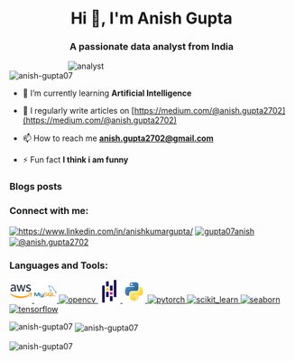 <h1 align="center">Hi 👋, I'm Anish Gupta</h1>
<h3 align="center">A passionate data analyst from India</h3>
<img align="right" alt="analyst" width="400" src="https://miro.medium.com/v2/resize:fit:1400/1*oUAAR9fnsmpstFhqmZZ55g.gif">

<p align="left"> <img src="https://komarev.com/ghpvc/?username=anish-gupta07&label=Profile%20views&color=0e75b6&style=flat" alt="anish-gupta07" /> </p>

- 🌱 I’m currently learning **Artificial Intelligence**

- 📝 I regularly write articles on [https://medium.com/@anish.gupta2702](https://medium.com/@anish.gupta2702)

- 📫 How to reach me **anish.gupta2702@gmail.com**

- ⚡ Fun fact **I think i am funny**

### Blogs posts
<!-- BLOG-POST-LIST:START -->
<!-- BLOG-POST-LIST:END -->

<h3 align="left">Connect with me:</h3>
<p align="left">
<a href="https://linkedin.com/in/https://www.linkedin.com/in/anishkumargupta/" target="blank"><img align="center" src="https://raw.githubusercontent.com/rahuldkjain/github-profile-readme-generator/master/src/images/icons/Social/linked-in-alt.svg" alt="https://www.linkedin.com/in/anishkumargupta/" height="30" width="40" /></a>
<a href="https://kaggle.com/gupta07anish" target="blank"><img align="center" src="https://raw.githubusercontent.com/rahuldkjain/github-profile-readme-generator/master/src/images/icons/Social/kaggle.svg" alt="gupta07anish" height="30" width="40" /></a>
<a href="https://medium.com/@anish.gupta2702" target="blank"><img align="center" src="https://raw.githubusercontent.com/rahuldkjain/github-profile-readme-generator/master/src/images/icons/Social/medium.svg" alt="@anish.gupta2702" height="30" width="40" /></a>
</p>

<h3 align="left">Languages and Tools:</h3>
<p align="left"> <a href="https://aws.amazon.com" target="_blank" rel="noreferrer"> <img src="https://raw.githubusercontent.com/devicons/devicon/master/icons/amazonwebservices/amazonwebservices-original-wordmark.svg" alt="aws" width="40" height="40"/> </a> <a href="https://www.mysql.com/" target="_blank" rel="noreferrer"> <img src="https://raw.githubusercontent.com/devicons/devicon/master/icons/mysql/mysql-original-wordmark.svg" alt="mysql" width="40" height="40"/> </a> <a href="https://opencv.org/" target="_blank" rel="noreferrer"> <img src="https://www.vectorlogo.zone/logos/opencv/opencv-icon.svg" alt="opencv" width="40" height="40"/> </a> <a href="https://pandas.pydata.org/" target="_blank" rel="noreferrer"> <img src="https://raw.githubusercontent.com/devicons/devicon/2ae2a900d2f041da66e950e4d48052658d850630/icons/pandas/pandas-original.svg" alt="pandas" width="40" height="40"/> </a> <a href="https://www.python.org" target="_blank" rel="noreferrer"> <img src="https://raw.githubusercontent.com/devicons/devicon/master/icons/python/python-original.svg" alt="python" width="40" height="40"/> </a> <a href="https://pytorch.org/" target="_blank" rel="noreferrer"> <img src="https://www.vectorlogo.zone/logos/pytorch/pytorch-icon.svg" alt="pytorch" width="40" height="40"/> </a> <a href="https://scikit-learn.org/" target="_blank" rel="noreferrer"> <img src="https://upload.wikimedia.org/wikipedia/commons/0/05/Scikit_learn_logo_small.svg" alt="scikit_learn" width="40" height="40"/> </a> <a href="https://seaborn.pydata.org/" target="_blank" rel="noreferrer"> <img src="https://seaborn.pydata.org/_images/logo-mark-lightbg.svg" alt="seaborn" width="40" height="40"/> </a> <a href="https://www.tensorflow.org" target="_blank" rel="noreferrer"> <img src="https://www.vectorlogo.zone/logos/tensorflow/tensorflow-icon.svg" alt="tensorflow" width="40" height="40"/> </a> </p>

<p><img align="left" src="https://github-readme-stats.vercel.app/api/top-langs?username=anish-gupta07&show_icons=true&locale=en&layout=compact" alt="anish-gupta07" /></p>

<p>&nbsp;<img align="center" src="https://github-readme-stats.vercel.app/api?username=anish-gupta07&show_icons=true&locale=en" alt="anish-gupta07" /></p>

<p><img align="center" src="https://github-readme-streak-stats.herokuapp.com/?user=anish-gupta07&" alt="anish-gupta07" /></p>

